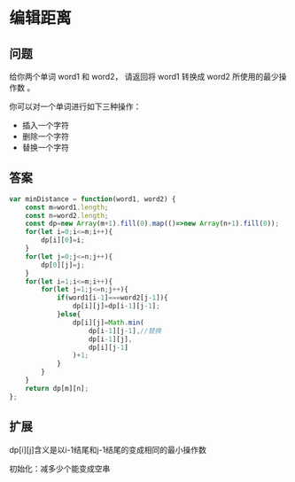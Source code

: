 # 编辑距离
## 问题
给你两个单词 word1 和 word2， 请返回将 word1 转换成 word2 所使用的最少操作数  。

你可以对一个单词进行如下三种操作：

- 插入一个字符
- 删除一个字符
- 替换一个字符
## 答案
```js
var minDistance = function(word1, word2) {
    const m=word1.length;
    const n=word2.length;
    const dp=new Array(m+1).fill(0).map(()=>new Array(n+1).fill(0));
    for(let i=0;i<=m;i++){
        dp[i][0]=i;
    }
    for(let j=0;j<=n;j++){
        dp[0][j]=j;
    }
    for(let i=1;i<=m;i++){
        for(let j=1;j<=n;j++){
            if(word1[i-1]===word2[j-1]){
                dp[i][j]=dp[i-1][j-1];
            }else{
                dp[i][j]=Math.min(
                    dp[i-1][j-1],//替换
                    dp[i-1][j],
                    dp[i][j-1]
                )+1;
            }
        }
    }
    return dp[m][n];
};
```
## 扩展

dp[i][j]含义是以i-1结尾和j-1结尾的变成相同的最小操作数

初始化：减多少个能变成空串
